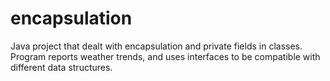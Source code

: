 # encapsulation
Java project that dealt with encapsulation and private fields in classes. Program reports weather trends, and uses interfaces to be compatible with different data structures. 
